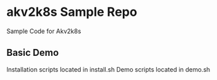 # akv2k8s Sample Repo
Sample Code for Akv2k8s

## Basic Demo

Installation scripts located in install.sh
Demo scripts located in demo.sh

